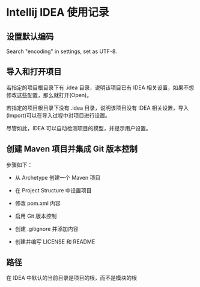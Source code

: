 # Intellij IDEA 使用记录

## 设置默认编码

Search "encoding" in settings, set as UTF-8.

## 导入和打开项目

若指定的项目根目录下有 .idea 目录，说明该项目已有 IDEA 相关设置，如果不想修改这些配置，那么就打开(Open)。

若指定的项目根目录下没有 .idea 目录，说明该项目没有 IDEA 相关设置，导入(Import)可以在导入过程中对项目进行设置。

尽管如此，IDEA 可以自动检测项目的模型，并提示用户设置。

## 创建 Maven 项目并集成 Git 版本控制

步骤如下：

* 从 Archetype 创建一个 Maven 项目

* 在 Project Structure 中设置项目

* 修改 pom.xml 内容

* 启用 Git 版本控制

* 创建 .gitignore 并添加内容

* 创建并编写 LICENSE 和 README


## 路径

在 IDEA 中默认的当前目录是项目的根，而不是模块的根
